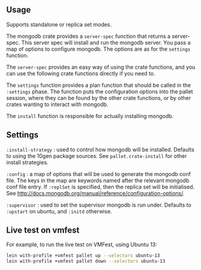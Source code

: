 ## Usage

Supports standalone or replica set modes.

The mongodb crate provides a `server-spec` function that returns a
server-spec. This server spec will install and run the mongodb server.
You pass a map of options to configure mongodb.  The options are as
for the `settings` function.

The `server-spec` provides an easy way of using the crate functions, and you can
use the following crate functions directly if you need to.

The `settings` function provides a plan function that should be called in the
`:settings` phase.  The function puts the configuration options into the pallet
session, where they can be found by the other crate functions, or by other
crates wanting to interact with mongodb.

The `install` function is responsible for actually installing mongodb.

## Settings

`:install-strategy`
: used to control how mongodb will be installed.  Defaults to using
  the 10gen package sources.  See `pallet.crate-install` for other
  install strategies.

`:config`
: a map of options that will be used to generate the mongodb conf
  file.  The keys in the map are keywords named after the relevant
  mongodb conf file entry.  If `:replSet` is specified, then the
  replica set will be initialised. See
  http://docs.mongodb.org/manual/reference/configuration-options/.

`:supervisor`
: used to set the supervisor mongodb is run under.  Defaults to
  `:upstart` on ubuntu, and `:initd` otherwise.

## Live test on vmfest

For example, to run the live test on VMFest, using Ubuntu 13:

```sh
lein with-profile +vmfest pallet up --selectors ubuntu-13
lein with-profile +vmfest pallet down --selectors ubuntu-13
```
